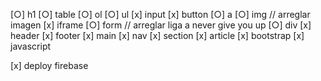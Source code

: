 [○] h1
[○] table
[○] ol
[○] ul
[x] input
[x] button
[○] a
[○] img // arreglar imagen 
[x] iframe
[○] form // arreglar liga a never give you up
[○] div
[x] header
[x] footer 
[x] main
[x] nav
[x] section
[x] article
[x] bootstrap
[x] javascript

[x] deploy firebase

